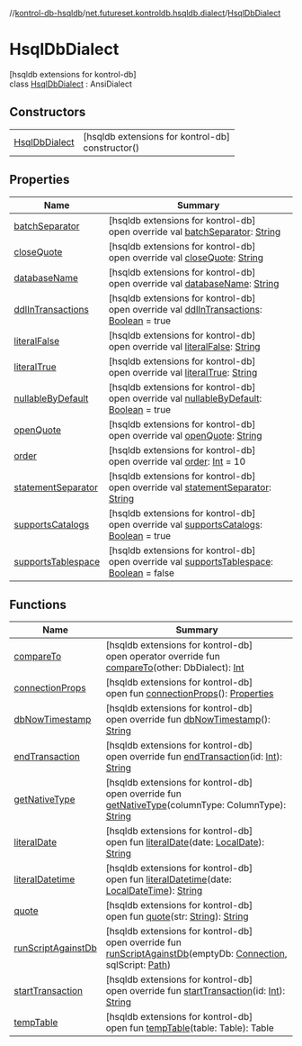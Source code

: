 //[kontrol-db-hsqldb](../../../index.md)/[net.futureset.kontroldb.hsqldb.dialect](../index.md)/[HsqlDbDialect](index.md)

# HsqlDbDialect

[hsqldb extensions for kontrol-db]\
class [HsqlDbDialect](index.md) : AnsiDialect

## Constructors

| | |
|---|---|
| [HsqlDbDialect](-hsql-db-dialect.md) | [hsqldb extensions for kontrol-db]<br>constructor() |

## Properties

| Name | Summary |
|---|---|
| [batchSeparator](batch-separator.md) | [hsqldb extensions for kontrol-db]<br>open override val [batchSeparator](batch-separator.md): [String](https://kotlinlang.org/api/latest/jvm/stdlib/kotlin/-string/index.html) |
| [closeQuote](close-quote.md) | [hsqldb extensions for kontrol-db]<br>open override val [closeQuote](close-quote.md): [String](https://kotlinlang.org/api/latest/jvm/stdlib/kotlin/-string/index.html) |
| [databaseName](database-name.md) | [hsqldb extensions for kontrol-db]<br>open override val [databaseName](database-name.md): [String](https://kotlinlang.org/api/latest/jvm/stdlib/kotlin/-string/index.html) |
| [ddlInTransactions](ddl-in-transactions.md) | [hsqldb extensions for kontrol-db]<br>open override val [ddlInTransactions](ddl-in-transactions.md): [Boolean](https://kotlinlang.org/api/latest/jvm/stdlib/kotlin/-boolean/index.html) = true |
| [literalFalse](literal-false.md) | [hsqldb extensions for kontrol-db]<br>open override val [literalFalse](literal-false.md): [String](https://kotlinlang.org/api/latest/jvm/stdlib/kotlin/-string/index.html) |
| [literalTrue](literal-true.md) | [hsqldb extensions for kontrol-db]<br>open override val [literalTrue](literal-true.md): [String](https://kotlinlang.org/api/latest/jvm/stdlib/kotlin/-string/index.html) |
| [nullableByDefault](nullable-by-default.md) | [hsqldb extensions for kontrol-db]<br>open override val [nullableByDefault](nullable-by-default.md): [Boolean](https://kotlinlang.org/api/latest/jvm/stdlib/kotlin/-boolean/index.html) = true |
| [openQuote](open-quote.md) | [hsqldb extensions for kontrol-db]<br>open override val [openQuote](open-quote.md): [String](https://kotlinlang.org/api/latest/jvm/stdlib/kotlin/-string/index.html) |
| [order](order.md) | [hsqldb extensions for kontrol-db]<br>open override val [order](order.md): [Int](https://kotlinlang.org/api/latest/jvm/stdlib/kotlin/-int/index.html) = 10 |
| [statementSeparator](statement-separator.md) | [hsqldb extensions for kontrol-db]<br>open override val [statementSeparator](statement-separator.md): [String](https://kotlinlang.org/api/latest/jvm/stdlib/kotlin/-string/index.html) |
| [supportsCatalogs](supports-catalogs.md) | [hsqldb extensions for kontrol-db]<br>open override val [supportsCatalogs](supports-catalogs.md): [Boolean](https://kotlinlang.org/api/latest/jvm/stdlib/kotlin/-boolean/index.html) = true |
| [supportsTablespace](supports-tablespace.md) | [hsqldb extensions for kontrol-db]<br>open override val [supportsTablespace](supports-tablespace.md): [Boolean](https://kotlinlang.org/api/latest/jvm/stdlib/kotlin/-boolean/index.html) = false |

## Functions

| Name | Summary |
|---|---|
| [compareTo](index.md#84698461%2FFunctions%2F1434744134) | [hsqldb extensions for kontrol-db]<br>open operator override fun [compareTo](index.md#84698461%2FFunctions%2F1434744134)(other: DbDialect): [Int](https://kotlinlang.org/api/latest/jvm/stdlib/kotlin/-int/index.html) |
| [connectionProps](index.md#-466960205%2FFunctions%2F1434744134) | [hsqldb extensions for kontrol-db]<br>open fun [connectionProps](index.md#-466960205%2FFunctions%2F1434744134)(): [Properties](https://docs.oracle.com/javase/8/docs/api/java/util/Properties.html) |
| [dbNowTimestamp](db-now-timestamp.md) | [hsqldb extensions for kontrol-db]<br>open override fun [dbNowTimestamp](db-now-timestamp.md)(): [String](https://kotlinlang.org/api/latest/jvm/stdlib/kotlin/-string/index.html) |
| [endTransaction](end-transaction.md) | [hsqldb extensions for kontrol-db]<br>open override fun [endTransaction](end-transaction.md)(id: [Int](https://kotlinlang.org/api/latest/jvm/stdlib/kotlin/-int/index.html)): [String](https://kotlinlang.org/api/latest/jvm/stdlib/kotlin/-string/index.html) |
| [getNativeType](index.md#-1276212093%2FFunctions%2F1434744134) | [hsqldb extensions for kontrol-db]<br>open override fun [getNativeType](index.md#-1276212093%2FFunctions%2F1434744134)(columnType: ColumnType): [String](https://kotlinlang.org/api/latest/jvm/stdlib/kotlin/-string/index.html) |
| [literalDate](index.md#-326339082%2FFunctions%2F1434744134) | [hsqldb extensions for kontrol-db]<br>open fun [literalDate](index.md#-326339082%2FFunctions%2F1434744134)(date: [LocalDate](https://docs.oracle.com/javase/8/docs/api/java/time/LocalDate.html)): [String](https://kotlinlang.org/api/latest/jvm/stdlib/kotlin/-string/index.html) |
| [literalDatetime](index.md#-598586314%2FFunctions%2F1434744134) | [hsqldb extensions for kontrol-db]<br>open fun [literalDatetime](index.md#-598586314%2FFunctions%2F1434744134)(date: [LocalDateTime](https://docs.oracle.com/javase/8/docs/api/java/time/LocalDateTime.html)): [String](https://kotlinlang.org/api/latest/jvm/stdlib/kotlin/-string/index.html) |
| [quote](index.md#2100218619%2FFunctions%2F1434744134) | [hsqldb extensions for kontrol-db]<br>open fun [quote](index.md#2100218619%2FFunctions%2F1434744134)(str: [String](https://kotlinlang.org/api/latest/jvm/stdlib/kotlin/-string/index.html)): [String](https://kotlinlang.org/api/latest/jvm/stdlib/kotlin/-string/index.html) |
| [runScriptAgainstDb](run-script-against-db.md) | [hsqldb extensions for kontrol-db]<br>open override fun [runScriptAgainstDb](run-script-against-db.md)(emptyDb: [Connection](https://docs.oracle.com/javase/8/docs/api/java/sql/Connection.html), sqlScript: [Path](https://docs.oracle.com/javase/8/docs/api/java/nio/file/Path.html)) |
| [startTransaction](start-transaction.md) | [hsqldb extensions for kontrol-db]<br>open override fun [startTransaction](start-transaction.md)(id: [Int](https://kotlinlang.org/api/latest/jvm/stdlib/kotlin/-int/index.html)): [String](https://kotlinlang.org/api/latest/jvm/stdlib/kotlin/-string/index.html) |
| [tempTable](index.md#1773015801%2FFunctions%2F1434744134) | [hsqldb extensions for kontrol-db]<br>open fun [tempTable](index.md#1773015801%2FFunctions%2F1434744134)(table: Table): Table |
